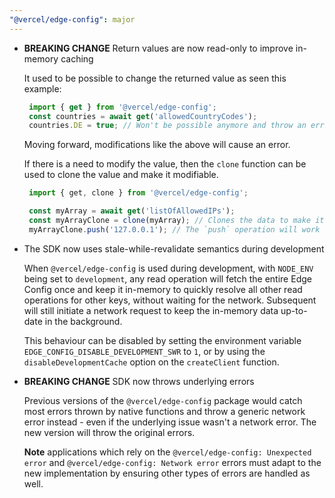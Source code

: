 ```yaml
---
"@vercel/edge-config": major
---
```


 - **BREAKING CHANGE** Return values are now read-only to improve in-memory caching

   It used to be possible to change the returned value as seen this example:

   ```typescript
    import { get } from '@vercel/edge-config';
    const countries = await get('allowedCountryCodes');
    countries.DE = true; // Won't be possible anymore and throw an error
   ```

   Moving forward, modifications like the above will cause an error.

   If there is a need to modify the value, then the `clone` function can be used to clone the value and make it modifiable.

   ```typescript
    import { get, clone } from '@vercel/edge-config';

    const myArray = await get('listOfAllowedIPs');
    const myArrayClone = clone(myArray); // Clones the data to make it modifiable
    myArrayClone.push('127.0.0.1'); // The `push` operation will work now
   ```

 - The SDK now uses stale-while-revalidate semantics during development

   When `@vercel/edge-config` is used during development, with `NODE_ENV` being set to `development`, any read operation will fetch the entire Edge Config once and keep it in-memory to quickly resolve all other read operations for other keys, without waiting for the network. Subsequent will still initiate a network request to keep the in-memory data up-to-date in the background.

   This behaviour can be disabled by setting the environment variable `EDGE_CONFIG_DISABLE_DEVELOPMENT_SWR` to `1`, or by using the `disableDevelopmentCache` option on the `createClient` function.

 - **BREAKING CHANGE** SDK now throws underlying errors

   Previous versions of the `@vercel/edge-config` package would catch most errors thrown by native functions and throw a generic network error instead - even if the underlying issue wasn't a network error. The new version will throw the original errors.
 
   **Note** applications which rely on the `@vercel/edge-config: Unexpected error` and `@vercel/edge-config: Network error` errors must adapt to the new implementation by ensuring other types of errors are handled as well.
